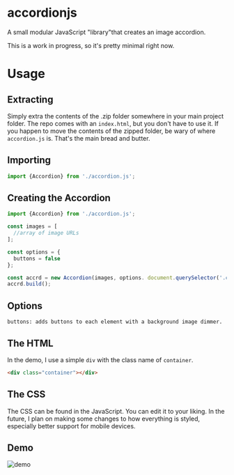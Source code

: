 # accordionjs
A small modular JavaScript "library"that creates an image accordion.

This is a work in progress, so it's pretty minimal right now.

# Usage
## Extracting
Simply extra the contents of the .zip folder somewhere in your main project folder. The repo comes with an `index.html`, but you don't have to use it. If you happen to move the contents of the zipped folder, be wary of where `accordion.js` is. That's the main bread and butter.
## Importing
```js
import {Accordion} from './accordion.js';
```
## Creating the Accordion
```js
import {Accordion} from './accordion.js';

const images = [
  //array of image URLs
];

const options = {
  buttons = false
};

const accrd = new Accordion(images, options. document.querySelector('.container');
accrd.build();
```

## Options
```
buttons: adds buttons to each element with a background image dimmer.
```

## The HTML
In the demo, I use a simple `div` with the class name of `container`.
```html
<div class="container"></div>
```

## The CSS
The CSS can be found in the JavaScript. You can edit it to your liking. In the future, I plan on making some changes to how everything is styled, especially better support for mobile devices.

## Demo
![demo](https://github.com/aboxofsox/accordionjs/blob/master/ezgif.com-video-to-gif.gif)
